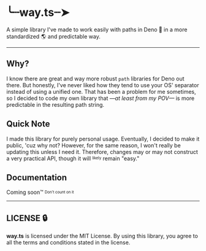 # ╰┈way.ts┈➤
A simple library I've made to work easily with paths in Deno 🦕 in a more standardized 🌎 and predictable way.

---

## Why?

I know there are great and way more robust `path` libraries for Deno out there. But honestly, I've never liked how they tend to use your OS' separator instead of using a unified one.
That has been a problem for me sometimes, so I decided to code my own library that *—at least from my POV—* is more predictable in the resulting path string.

## Quick Note

I made this library for purely personal usage. Eventually, I decided to make it public, 'cuz why not? However, for the same reason, I won't really be updating this unless I need it.
Therefore, changes may or may not construct a very practical API, though it will <sup><sub>likely</sup></sub> remain "easy."

## Documentation

Coming soon™ <sup><sub>Don't count on it</sup></sub>

---

## LICENSE 🔒

**way.ts** is licensed under the MIT License. By using this library, you agree to all the terms and conditions stated in the license.
